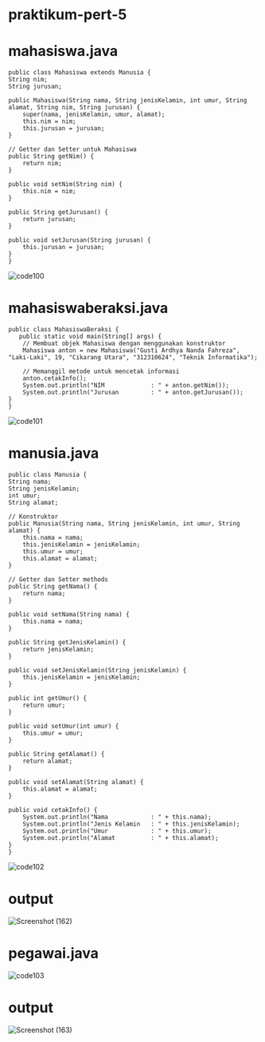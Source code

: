 # praktikum-pert-5
# mahasiswa.java

    public class Mahasiswa extends Manusia {
    String nim;
    String jurusan;

    public Mahasiswa(String nama, String jenisKelamin, int umur, String alamat, String nim, String jurusan) {
        super(nama, jenisKelamin, umur, alamat);
        this.nim = nim;
        this.jurusan = jurusan;
    }

    // Getter dan Setter untuk Mahasiswa
    public String getNim() {
        return nim;
    }

    public void setNim(String nim) {
        this.nim = nim;
    }

    public String getJurusan() {
        return jurusan;
    }

    public void setJurusan(String jurusan) {
        this.jurusan = jurusan;
    }
    }
![code100](https://github.com/user-attachments/assets/087e42fb-4e6f-4bed-8077-0d58a7d449a4)

# mahasiswaberaksi.java

    public class MahasiswaBeraksi {
       public static void main(String[] args) {
        // Membuat objek Mahasiswa dengan menggunakan konstruktor
        Mahasiswa anton = new Mahasiswa("Gusti Ardhya Nanda Fahreza", "Laki-Laki", 19, "Cikarang Utara", "312310624", "Teknik Informatika");

        // Memanggil metode untuk mencetak informasi
        anton.cetakInfo();
        System.out.println("NIM             : " + anton.getNim());
        System.out.println("Jurusan         : " + anton.getJurusan());
    }
    }

![code101](https://github.com/user-attachments/assets/7e065034-580d-482b-8857-90831abc2e69)

# manusia.java

    public class Manusia {
    String nama;
    String jenisKelamin;
    int umur;
    String alamat;

    // Konstruktor
    public Manusia(String nama, String jenisKelamin, int umur, String alamat) {
        this.nama = nama;
        this.jenisKelamin = jenisKelamin;
        this.umur = umur;
        this.alamat = alamat;
    }

    // Getter dan Setter methods
    public String getNama() {
        return nama;
    }

    public void setNama(String nama) {
        this.nama = nama;
    }

    public String getJenisKelamin() {
        return jenisKelamin;
    }

    public void setJenisKelamin(String jenisKelamin) {
        this.jenisKelamin = jenisKelamin;
    }

    public int getUmur() {
        return umur;
    }

    public void setUmur(int umur) {
        this.umur = umur;
    }

    public String getAlamat() {
        return alamat;
    }

    public void setAlamat(String alamat) {
        this.alamat = alamat;
    }

    public void cetakInfo() {
        System.out.println("Nama            : " + this.nama);
        System.out.println("Jenis Kelamin   : " + this.jenisKelamin);
        System.out.println("Umur            : " + this.umur);
        System.out.println("Alamat          : " + this.alamat);
    }
    }
![code102](https://github.com/user-attachments/assets/84a2e7c0-bf1f-4c00-b046-f74277ede225)

# output

![Screenshot (162)](https://github.com/user-attachments/assets/805f4249-e59d-4412-9900-a540afe5f8a0)

# pegawai.java
![code103](https://github.com/user-attachments/assets/32fb5ec3-9889-405a-b955-72c6bedfa318)

# output
![Screenshot (163)](https://github.com/user-attachments/assets/3a0b7dc9-eb10-44ce-8fa4-a5c32ad0d6fa)






